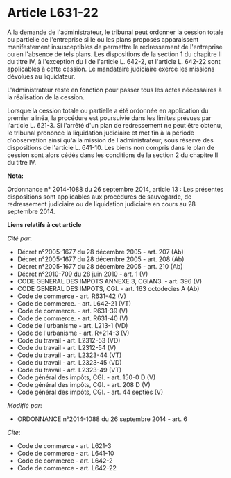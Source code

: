 # Article L631-22

A la demande de l'administrateur, le tribunal peut ordonner la cession totale ou partielle de l'entreprise si le ou les plans
proposés apparaissent manifestement insusceptibles de permettre le redressement de l'entreprise ou en l'absence de tels
plans. Les dispositions de la section 1 du chapitre II du titre IV, à l'exception du I de l'article L. 642-2, et l'article L.
642-22 sont applicables à cette cession. Le mandataire judiciaire exerce les missions dévolues au liquidateur. 

L'administrateur reste en fonction pour passer tous les actes nécessaires à la réalisation de la cession. 

Lorsque la cession totale ou partielle a été ordonnée en application du premier alinéa, la procédure est poursuivie dans les
limites prévues par l'article L. 621-3. Si l'arrêté d'un plan de redressement ne peut être obtenu, le tribunal prononce la
liquidation judiciaire et met fin à la période d'observation ainsi qu'à la mission de l'administrateur, sous réserve des
dispositions de l'article L. 641-10. Les biens non compris dans le plan de cession sont alors cédés dans les conditions de la
section 2 du chapitre II du titre IV.

**Nota:**

Ordonnance n° 2014-1088 du 26 septembre 2014, article 13 : Les présentes dispositions sont applicables aux procédures de
sauvegarde, de redressement judiciaire ou de liquidation judiciaire en cours au 28 septembre 2014.

**Liens relatifs à cet article**

_Cité par_:

  - Décret n°2005-1677 du 28 décembre 2005 - art. 207 (Ab)
  - Décret n°2005-1677 du 28 décembre 2005 - art. 208 (Ab)
  - Décret n°2005-1677 du 28 décembre 2005 - art. 210 (Ab)
  - Décret n°2010-709 du 28 juin 2010 - art. 1 (V)
  - CODE GENERAL DES IMPOTS ANNEXE 3, CGIAN3. - art. 396 (V)
  - CODE GENERAL DES IMPOTS, CGI. - art. 163 octodecies A (Ab)
  - Code de commerce - art. R631-42 (V)
  - Code de commerce. - art. L642-21 (VT)
  - Code de commerce. - art. R631-39 (V)
  - Code de commerce. - art. R631-40 (V)
  - Code de l'urbanisme - art. L213-1 (VD)
  - Code de l'urbanisme - art. R*214-3 (V)
  - Code du travail - art. L2312-53 (VD)
  - Code du travail - art. L2312-54 (V)
  - Code du travail - art. L2323-44 (VT)
  - Code du travail - art. L2323-45 (VD)
  - Code du travail - art. L2323-49 (VT)
  - Code général des impôts, CGI. - art. 150-0 D (V)
  - Code général des impôts, CGI. - art. 208 D (V)
  - Code général des impôts, CGI. - art. 44 septies (V)

_Modifié par_:

  - ORDONNANCE n°2014-1088 du 26 septembre 2014 - art. 6

_Cite_:

  - Code de commerce - art. L621-3
  - Code de commerce - art. L641-10
  - Code de commerce - art. L642-2
  - Code de commerce - art. L642-22

